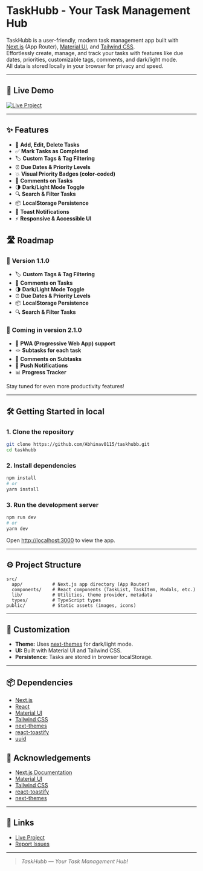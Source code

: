 # TaskHubb - Your Task Management Hub

TaskHubb is a user-friendly, modern task management app built with [Next.js](https://nextjs.org) (App Router), [Material UI](https://mui.com/), and [Tailwind CSS](https://tailwindcss.com/).  
Effortlessly create, manage, and track your tasks with features like due dates, priorities, customizable tags, comments, and dark/light mode.  
All data is stored locally in your browser for privacy and speed.

---

## 🚀 Live Demo

[![Live Project](https://img.shields.io/badge/Live-Demo-green?style=for-the-badge)](https://taskhubb.vercel.app/)

---

## ✨ Features

-   📝 **Add, Edit, Delete Tasks**
-   ✅ **Mark Tasks as Completed**
-   🏷️ **Custom Tags & Tag Filtering**
-   ⏰ **Due Dates & Priority Levels**
-   💥 **Visual Priority Badges (color-coded)**
-   💬 **Comments on Tasks**
-   🌗 **Dark/Light Mode Toggle** <!-- (with system preference support) -->
-   🔍 **Search & Filter Tasks**
-   📦 **LocalStorage Persistence**
-   🔔 **Toast Notifications**
-   ⚡ **Responsive & Accessible UI**

## 🛣️ Roadmap

### 🚧 **Version 1.1.0**
-   🏷️ **Custom Tags & Tag Filtering**
-   💬 **Comments on Tasks**
-   🌗 **Dark/Light Mode Toggle**
-   ⏰ **Due Dates & Priority Levels**
-   📦 **LocalStorage Persistence**
-   🔍 **Search & Filter Tasks**

### 🚧 **Coming in version 2.1.0**

-   📱 **PWA (Progressive Web App) support**
-   🪢 **Subtasks for each task**
-   💬 **Comments on Subtasks**
-   📲 **Push Notifications**
-   📊 **Progress Tracker**


Stay tuned for even more productivity features!

<!-- ---

## 📸 Screenshots

| Dashboard (Light) | Dashboard (Dark) |
|-------------------|------------------|
| ![Light Mode](public/taskhubb-1.png) | ![Dark Mode](public/taskhubb-2.png) |

_Add more screenshots as needed!_ -->

---

## 🛠️ Getting Started in local

### 1. Clone the repository

```bash
git clone https://github.com/Abhinav0115/taskhubb.git
cd taskhubb
```

### 2. Install dependencies

```bash
npm install
# or
yarn install
```

### 3. Run the development server

```bash
npm run dev
# or
yarn dev
```

Open [http://localhost:3000](http://localhost:3000) to view the app.

---

## ⚙️ Project Structure

```
src/
  app/           # Next.js app directory (App Router)
  components/    # React components (TaskList, TaskItem, Modals, etc.)
  lib/           # Utilities, theme provider, metadata
  types/         # TypeScript types
public/          # Static assets (images, icons)
```

---

## 🌈 Customization

-   **Theme:** Uses [next-themes](https://github.com/pacocoursey/next-themes) for dark/light mode.
-   **UI:** Built with Material UI and Tailwind CSS.
-   **Persistence:** Tasks are stored in browser localStorage.

---

## 📦 Dependencies

-   [Next.js](https://nextjs.org/)
-   [React](https://react.dev/)
-   [Material UI](https://mui.com/)
-   [Tailwind CSS](https://tailwindcss.com/)
-   [next-themes](https://github.com/pacocoursey/next-themes)
-   [react-toastify](https://fkhadra.github.io/react-toastify/)
-   [uuid](https://www.npmjs.com/package/uuid)

<!-- ---

## 🌐 Deployment

Deploy easily on [Vercel](https://vercel.com/) or any platform that supports Next.js.

---

## 📄 License

MIT

--- -->

## 🙏 Acknowledgements

-   [Next.js Documentation](https://nextjs.org/docs)
-   [Material UI](https://mui.com/)
-   [Tailwind CSS](https://tailwindcss.com/)
-   [react-toastify](https://fkhadra.github.io/react-toastify/)
-   [next-themes](https://github.com/pacocoursey/next-themes)

---

## 🔗 Links

-   [Live Project](https://taskhubb.vercel.app)
-   [Report Issues](https://github.com/Abhinav0115/taskhubb/issues)

---

> _TaskHubb — Your Task Management Hub!_
